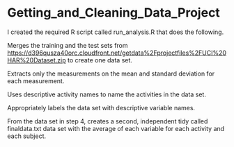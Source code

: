 # Getting_and_Cleaning_Data_Project
I created the required R script called run_analysis.R that does the following.

Merges the training and the test sets from https://d396qusza40orc.cloudfront.net/getdata%2Fprojectfiles%2FUCI%20HAR%20Dataset.zip to create one data set.

Extracts only the measurements on the mean and standard deviation for each measurement.

Uses descriptive activity names to name the activities in the data set.

Appropriately labels the data set with descriptive variable names.

From the data set in step 4, creates a second, independent tidy called finaldata.txt data set with the average of each variable for each activity and each subject.
